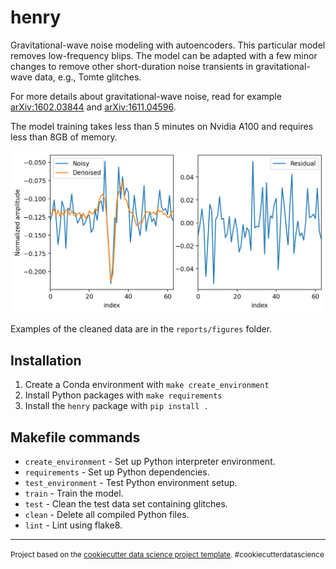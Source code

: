henry
==============================

Gravitational-wave noise modeling with autoencoders. This particular model removes low-frequency blips. The model can be adapted with a few minor changes to remove other short-duration noise transients in gravitational-wave data, e.g., Tomte glitches.

For more details about gravitational-wave noise, read for example [arXiv:1602.03844](https://arxiv.org/abs/1602.03844) and [arXiv:1611.04596](https://arxiv.org/abs/1611.04596).

The model training takes less than 5 minutes on Nvidia A100 and requires less than 8GB of memory.

![Image Alt text](/reports/figures/64_5_7.png)

Examples of the cleaned data are in the `reports/figures` folder.

Installation
--------
1) Create a Conda environment with `make create_environment`
2) Install Python packages with `make requirements`
3) Install the `henry` package with `pip install .`

Makefile commands
--------
- `create_environment` - Set up Python interpreter environment.
- `requirements` - Set up Python dependencies.
- `test_environment` - Test Python environment setup.
- `train` - Train the model.
- `test` - Clean the test data set containing glitches.
- `clean` - Delete all compiled Python files.
- `lint` - Lint using flake8.

--------

<p><small>Project based on the <a target="_blank" href="https://drivendata.github.io/cookiecutter-data-science/">cookiecutter data science project template</a>. #cookiecutterdatascience</small></p>
